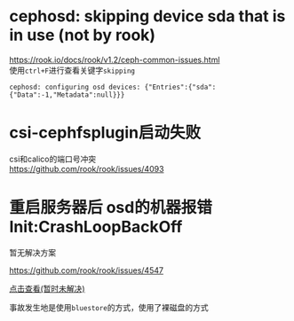 # cephosd: skipping device sda that is in use (not by rook)
https://rook.io/docs/rook/v1.2/ceph-common-issues.html  
使用`ctrl+F`进行查看关键字`skipping`

```
cephosd: configuring osd devices: {"Entries":{"sda":{"Data":-1,"Metadata":null}}}
```


# csi-cephfsplugin启动失败
csi和calico的端口号冲突  
https://github.com/rook/rook/issues/4093  

# 重启服务器后 osd的机器报错 Init:CrashLoopBackOff
暂无解决方案

https://github.com/rook/rook/issues/4547

[点击查看(暂时未解决)](/practice/rook/ceph/faq-restart-node.md)

事故发生地是使用`bluestore`的方式，使用了裸磁盘的方式
